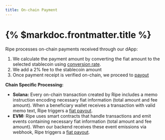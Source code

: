 ```yaml
---
title: On-chain Payment
---
```


# {% $markdoc.frontmatter.title %}

Ripe processes on-chain payments received through our dApp:

1. We calculate the payment amount by converting the fiat amount to the selected stablecoin using  [conversion rate](currency-conversion).
2. We add a 2% fee to the stablecoin amount
3. Once payment receipt is verified on-chain, we proceed to [payout](fiat-payout)

**Chain Specific Processing:**

* **Solana:** Every on-chain transaction created by Ripe includes a memo instruction encoding necessary fiat information (total amount and fee amount). When a beneficiary wallet receives a transaction with valid memo text, Ripe triggers a [fiat payout](fiat-payout).
* **EVM:** Ripe uses smart contracts that handle transactions and emit events containing necessary fiat information (total amount and fee amount). When our backend receives these event emissions via webhook, Ripe triggers a [fiat payout](fiat-payout).